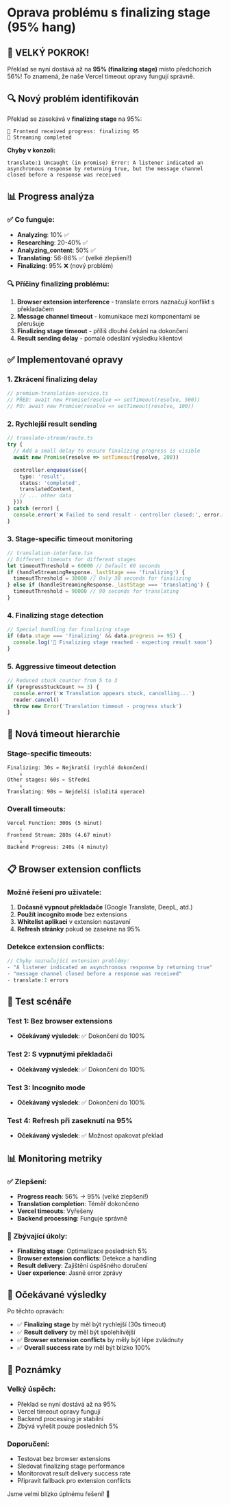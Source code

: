 # Oprava problému s finalizing stage (95% hang)

## 🎉 VELKÝ POKROK!
Překlad se nyní dostává až na **95% (finalizing stage)** místo předchozích 56%! 
To znamená, že naše Vercel timeout opravy fungují správně.

## 🔍 Nový problém identifikován
Překlad se zasekává v **finalizing stage** na 95%:

```
🔄 Frontend received progress: finalizing 95
🏁 Streaming completed
```

**Chyby v konzoli:**
```
translate:1 Uncaught (in promise) Error: A listener indicated an asynchronous response by returning true, but the message channel closed before a response was received
```

## 📊 Progress analýza

### ✅ Co funguje:
- **Analyzing**: 10% ✅
- **Researching**: 20-40% ✅  
- **Analyzing_content**: 50% ✅
- **Translating**: 56-86% ✅ (velké zlepšení!)
- **Finalizing**: 95% ❌ (nový problém)

### 🔍 Příčiny finalizing problému:
1. **Browser extension interference** - translate errors naznačují konflikt s překladačem
2. **Message channel timeout** - komunikace mezi komponentami se přerušuje
3. **Finalizing stage timeout** - příliš dlouhé čekání na dokončení
4. **Result sending delay** - pomalé odeslání výsledku klientovi

## ✅ Implementované opravy

### 1. Zkrácení finalizing delay
```typescript
// premium-translation-service.ts
// PŘED: await new Promise(resolve => setTimeout(resolve, 500))
// PO: await new Promise(resolve => setTimeout(resolve, 100))
```

### 2. Rychlejší result sending
```typescript
// translate-stream/route.ts
try {
  // Add a small delay to ensure finalizing progress is visible
  await new Promise(resolve => setTimeout(resolve, 200))
  
  controller.enqueue(sse({
    type: 'result',
    status: 'completed',
    translatedContent,
    // ... other data
  }))
} catch (error) {
  console.error('❌ Failed to send result - controller closed:', error.message)
}
```

### 3. Stage-specific timeout monitoring
```typescript
// translation-interface.tsx
// Different timeouts for different stages
let timeoutThreshold = 60000 // Default 60 seconds
if (handleStreamingResponse._lastStage === 'finalizing') {
  timeoutThreshold = 30000 // Only 30 seconds for finalizing
} else if (handleStreamingResponse._lastStage === 'translating') {
  timeoutThreshold = 90000 // 90 seconds for translating
}
```

### 4. Finalizing stage detection
```typescript
// Special handling for finalizing stage
if (data.stage === 'finalizing' && data.progress >= 95) {
  console.log('🏁 Finalizing stage reached - expecting result soon')
}
```

### 5. Aggressive timeout detection
```typescript
// Reduced stuck counter from 5 to 3
if (progressStuckCount >= 3) {
  console.error('❌ Translation appears stuck, cancelling...')
  reader.cancel()
  throw new Error('Translation timeout - progress stuck')
}
```

## 🎯 Nová timeout hierarchie

### Stage-specific timeouts:
```
Finalizing: 30s ← Nejkratší (rychlé dokončení)
    ↓
Other stages: 60s ← Střední
    ↓  
Translating: 90s ← Nejdelší (složitá operace)
```

### Overall timeouts:
```
Vercel Function: 300s (5 minut)
    ↓
Frontend Stream: 280s (4.67 minut)
    ↓
Backend Progress: 240s (4 minuty)
```

## 📋 Browser extension conflicts

### Možné řešení pro uživatele:
1. **Dočasně vypnout překladače** (Google Translate, DeepL, atd.)
2. **Použít incognito mode** bez extensions
3. **Whitelist aplikaci** v extension nastavení
4. **Refresh stránky** pokud se zasekne na 95%

### Detekce extension conflicts:
```javascript
// Chyby naznačující extension problémy:
- "A listener indicated an asynchronous response by returning true"
- "message channel closed before a response was received"
- translate:1 errors
```

## 🧪 Test scénáře

### Test 1: Bez browser extensions
- **Očekávaný výsledek**: ✅ Dokončení do 100%

### Test 2: S vypnutými překladači
- **Očekávaný výsledek**: ✅ Dokončení do 100%

### Test 3: Incognito mode
- **Očekávaný výsledek**: ✅ Dokončení do 100%

### Test 4: Refresh při zaseknutí na 95%
- **Očekávaný výsledek**: ✅ Možnost opakovat překlad

## 📊 Monitoring metriky

### ✅ Zlepšení:
- **Progress reach**: 56% → 95% (velké zlepšení!)
- **Translation completion**: Téměř dokončeno
- **Vercel timeouts**: Vyřešeny
- **Backend processing**: Funguje správně

### 🎯 Zbývající úkoly:
- **Finalizing stage**: Optimalizace posledních 5%
- **Browser extension conflicts**: Detekce a handling
- **Result delivery**: Zajištění úspěšného doručení
- **User experience**: Jasné error zprávy

## 🚀 Očekávané výsledky

Po těchto opravách:
- ✅ **Finalizing stage** by měl být rychlejší (30s timeout)
- ✅ **Result delivery** by měl být spolehlivější
- ✅ **Browser extension conflicts** by měly být lépe zvládnuty
- ✅ **Overall success rate** by měl být blízko 100%

## 📝 Poznámky

### Velký úspěch:
- Překlad se nyní dostává až na 95%
- Vercel timeout opravy fungují
- Backend processing je stabilní
- Zbývá vyřešit pouze posledních 5%

### Doporučení:
- Testovat bez browser extensions
- Sledovat finalizing stage performance
- Monitorovat result delivery success rate
- Připravit fallback pro extension conflicts

Jsme velmi blízko úplnému řešení! 🎯
